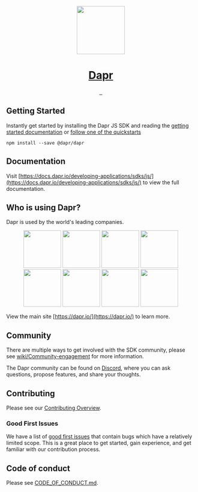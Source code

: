 <p align="center">
  <a href="https://dapr.io">
    <img src="https://dapr.io/images/dapr.svg" height="128">
    <h1 align="center">Dapr</h1>
  </a>
</p>

<p align="center">
  <a aria-label="NPM version" href="https://www.npmjs.com/package/@dapr/dapr">
    <img alt="" src="https://img.shields.io/npm/v/@dapr/dapr?style=for-the-badge&labelColor=000000">
  </a>
  <a aria-label="License" href="https://github.com/dapr/js-sdk/blob/main/LICENSE">
    <img alt="" src="https://img.shields.io/badge/License-Apache_2.0-blue.svg?style=for-the-badge&labelColor=000000">
  </a>
  <a aria-label="Join the community on Discord" href="https://discord.com/invite/ptHhX6jc34">
    <img alt="" src="https://img.shields.io/badge/Join%20the%20community-blueviolet.svg?style=for-the-badge&logo=Discord&labelColor=000000&logoWidth=20&logoColor=FFFFFF">
  </a>
</p>

## Getting Started

Instantly get started by installing the Dapr JS SDK and reading the [getting started documentation](https://docs.dapr.io/developing-applications/sdks/js) or [follow one of the quickstarts](https://github.com/dapr/quickstarts)

```
npm install --save @dapr/dapr
```

## Documentation

Visit [https://docs.dapr.io/developing-applications/sdks/js/](https://docs.dapr.io/developing-applications/sdks/js/) to view the full documentation.

## Who is using Dapr?

Dapr is used by the world's leading companies.

<div align="center">               
    <img src="https://dapr.io/images/bosch.png" width="100px">      
    <img src="https://dapr.io/images/zeiss.png" width="100px">        
    <img src="https://dapr.io/images/alibaba.png" width="100px">       
    <img src="https://dapr.io/images/ignition-group.png" width="100px">      
    <img src="https://dapr.io/images/roadwork.png" width="100px">     
    <img src="https://dapr.io/images/autonavi.png" width="100px">     
    <img src="https://dapr.io/images/legentic.png" width="100px">      
    <img src="https://dapr.io/images/man-group.png" width="100px">
</div>

View the main site [https://dapr.io/](https://dapr.io/) to learn more.

## Community

There are multiple ways to get involved with the SDK community, please see [wiki/Community-engagement](https://github.com/dapr/js-sdk/wiki/Community-engagement) for more information.

The Dapr community can be found on [Discord](https://discord.com/invite/ptHhX6jc34), where you can ask questions, propose features, and share your thoughts.

## Contributing

Please see our [Contributing Overview](https://docs.dapr.io/contributing/sdk-contrib/js-contributing/).

### Good First Issues

We have a list of [good first issues](https://github.com/dapr/js-sdk/labels/good%20first%20issue) that contain bugs which have a relatively limited scope. This is a great place to get started, gain experience, and get familiar with our contribution process.

## Code of conduct

Please see [CODE_OF_CONDUCT.md](https://github.com/dapr/js-sdk/blob/main/CODE_OF_CONDUCT.md).
